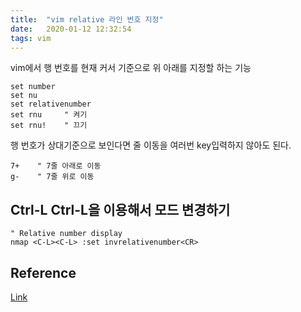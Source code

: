 ```yaml
---
title:  "vim relative 라인 번호 지정"
date:   2020-01-12 12:32:54
tags: vim
---
```


vim에서 행 번호를 현재 커서 기준으로 위 아래를 지정할 하는 기능

~~~vim
set number
set nu
set relativenumber
set rnu     " 켜기
set rnu!    " 끄기
~~~

행 번호가 상대기준으로 보인다면 줄 이동을 여러번 key입력하지 않아도 된다.
~~~
7+    " 7줄 아래로 이동
g-    " 7줄 위로 이동
~~~


## Ctrl-L Ctrl-L을 이용해서 모드 변경하기
~~~
" Relative number display
nmap <C-L><C-L> :set invrelativenumber<CR>
~~~

## Reference
[Link](https://vi.stackexchange.com/questions/3/how-can-i-show-relative-line-numbers)